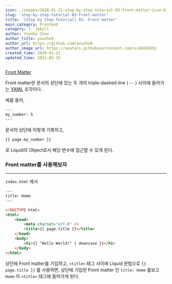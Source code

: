 ```yaml
---
icon: ./images/2020-01-21-step-by-step-tutorial-03-front-matter-icon-0.png
slug: 'step-by-step-tutorial-03-front-matter'
title: '[Step by Step Tutorial] 03. Front matter'
main_category: Frontend
category: 7. Jekyll
author: Younho Choo
author_title: younho9
author_url: https://github.com/younho9
author_image_url: https://avatars.githubusercontent.com/u/48426991
created_time: 2020-01-21
updated_time: 2021-02-15
---
```


[Front Matter](https://jekyllrb.com/docs/step-by-step/03-front-matter/)

Front matter란 문서의 상단에 있는 두 개의 triple-dashed line ( `—-` ) 사이에 들어가는 [YAML](https://yaml.org/) 조각이다.

예를 들어,

```html
---
my_number: 5
---
```

문서의 상단에 이렇게 기록하고,

```html
{{ page.my_number }}
```

로 Liquid의 Object로서 해당 변수에 접근할 수 있게 된다.

### Front matter를 사용해보자

---

`index.html` 에서

```html
---
title: Home
---

<!DOCTYPE html>
<html>
	<head>
		<meta charset="utf-8" />
		<title>{{ page.title }}</title>
	</head>
	<body>
		<h1>{{ "Hello World!" | downcase }}</h1>
	</body>
</html>
```

상단에 Front matter를 기입하고, `<title>` 태그 사이에 Liquid 문법으로 `{{ page.title }}` 를 사용하면, 상단에 기입한 Front matter 인 `title: Home` 를보고 `Home` 이 `<title>` 태그에 들어가게 된다.

<br />
